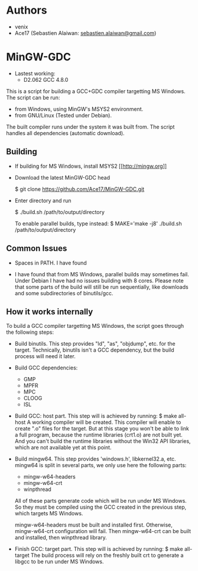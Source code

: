 Authors
=======

- venix
- Ace17 (Sebastien Alaiwan: sebastien.alaiwan@gmail.com)

MinGW-GDC
=========

 * Lastest working:
   * D2.062 GCC 4.8.0

This is a script for building a GCC+GDC compiler targetting MS Windows.
The script can be run:
- from Windows, using MinGW's MSYS2 environment.
- from GNU/Linux (Tested under Debian).

The built compiler runs under the system it was built from.
The script handles all dependencies (automatic download).

Building
--------

* If building for MS Windows, install MSYS2 [[http://mingw.org]]

* Download the latest MinGW-GDC head

  $ git clone https://github.com/Ace17/MinGW-GDC.git

* Enter directory and run

  $ ./build.sh /path/to/output/directory

  To enable parallel builds, type instead:
  $ MAKE='make -j8' ./build.sh /path/to/output/directory


Common Issues
-------------

* Spaces in PATH. I have found 

* I have found that from MS Windows, parallel builds may sometimes fail. Under
  Debian I have had no issues building with 8 cores. Please note that some parts
  of the build will still be run sequentially, like downloads and some 
  subdirectories of binutils/gcc.

How it works internally
-----------------------

To build a GCC compiler targetting MS Windows, the script goes through the
following steps:

* Build binutils.
  This step provides "ld", "as", "objdump", etc. for the target.
  Technically, binutils isn't a GCC dependency, but the build process will need
  it later.

* Build GCC dependencies:
  * GMP
  * MPFR
  * MPC
  * CLOOG
  * ISL

* Build GCC: host part.
  This step will is achieved by running:
  $ make all-host
  A working compiler will be created. This compiler will enable to create ".o"
  files for the target. But at this stage you won't be able to link a full
  program, because the runtime libraries (crt1.o) are not built yet.
  And you can't build the runtime libraries without the Win32 API libraries,
  which are not available yet at this point.

* Build mingw64.
  This step provides 'windows.h', libkernel32.a, etc.
  mingw64 is split in several parts, we only use here the following parts:
  * mingw-w64-headers
  * mingw-w64-crt
  * winpthread

  All of these parts generate code which will be run under MS Windows. So they
  must be compiled using the GCC created in the previous step, which targets
  MS Windows.

  mingw-w64-headers must be built and installed first. Otherwise, mingw-w64-crt
  configuration will fail. Then mingw-w64-crt can be built and installed, then
  winpthread library.

* Finish GCC: target part.
  This step will is achieved by running:
  $ make all-target
  The build process will rely on the freshly built crt to generate a libgcc to
  be run under MS Windows.



